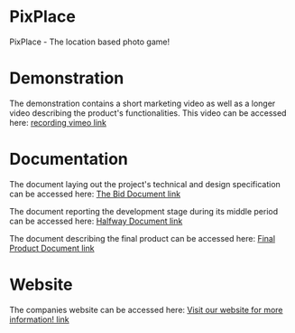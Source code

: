 # PixPlace

PixPlace - The location based photo game!

# Demonstration

The demonstration contains a short marketing video as well as a longer video describing the product's functionalities. This video can be accessed here: [recording vimeo link](https://vimeo.com/532862335)

# Documentation


The document laying out the project's technical and design specification can be accessed here: [The Bid Document link](https://github.com/Ghazi-Yusaf/pixplace/blob/main/docs/The%20Bid%20Document.pdf)


The document reporting the development stage during its middle period can be accessed here: [Halfway Document link](https://github.com/Ghazi-Yusaf/pixplace/blob/main/docs/Halfway%20Document.pdf)


The document describing the final product can be accessed here: [Final Product Document link](https://github.com/Ghazi-Yusaf/pixplace/blob/main/docs/Final%20Product%20Document.pdf)

# Website

The companies website can be accessed here: [Visit our website for more information! link](https://aaronmolesbury.github.io/PixPlace-Company-Website)
